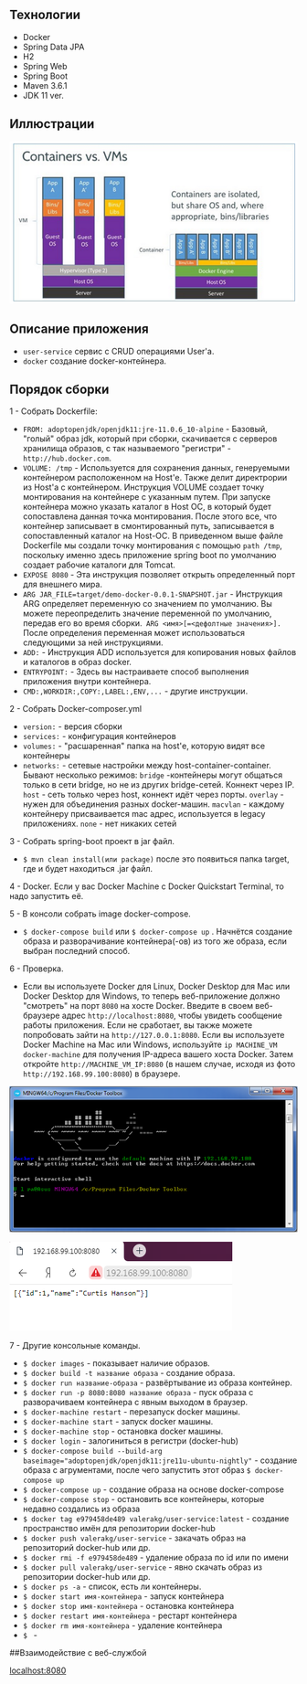 
## Технологии

<ul>
    <li>Docker</li>
    <li>Spring Data JPA</li>
    <li>H2</li>
    <li>Spring Web</li>
    <li>Spring Boot</li>
    <li>Maven 3.6.1</li>
    <li>JDK 11 ver.</li>
</ul>

## Иллюстрации

![](conteiner_vs_VM.png) 
 

## Описание приложения

<ul>
    <li><code>user-service</code> сервис с CRUD операциями User'а.</li>
    <li><code>docker</code> создание docker-контейнера.</li>
</ul>

## Порядок сборки
1 - Собрать Dockerfile:
<ul>
    <li><code>FROM: adoptopenjdk/openjdk11:jre-11.0.6_10-alpine</code> - Базовый, "голый" образ 
        jdk, который при сборки, скачивается с серверов хранилища образов, с так называемого "регистри" - <code>http://hub.docker.com</code>.</li>
    <li><code>VOLUME: /tmp</code> - Используется для сохранения данных, генеруемыми контейнером расположенном на Host'е.
        Также делит директрории из Host'а с контейнером. Инструкция VOLUME создает точку монтирования на контейнере с указанным путем.
        При запуске контейнера можно указать каталог в Host ОС, в который будет сопоставлена данная точка монтирования. 
        После этого все, что контейнер записывает в смонтированный путь, записывается в сопоставленный каталог на Host-ОС.                                                    
        В приведенном выше файле Dockerfile мы создали точку монтирования с помощью <code>path /tmp</code>, поскольку именно здесь приложение 
        spring boot по умолчанию создает рабочие каталоги для Tomcat.</li>
    <li><code>EXPOSE 8080</code> - Эта инструкция позволяет открыть определенный порт для внешнего мира.</li>
    <li><code>ARG JAR_FILE=target/demo-docker-0.0.1-SNAPSHOT.jar</code> - Инструкция ARG определяет переменную со значением по умолчанию.
        Вы можете переопределить значение переменной по умолчанию, передав его во время сборки.<code> ARG <имя>[=<дефолтные значения>].</code>
         После определения переменная может использоваться следующими за ней инструкциями.</li>
    <li><code>ADD:</code> - Инструкция ADD используется для копирования новых файлов и каталогов в образ docker.</li> 
    <li><code>ENTRYPOINT:</code> - Здесь вы настраиваете способ выполнения приложения внутри контейнера.</li>
    <li><code>CMD:,WORKDIR:,COPY:,LABEL:,ENV,...</code> - другие инструкции.</li>    
</ul>

2 - Собрать Docker-composer.yml
<ul>
    <li><code>version:</code> - версия сборки</li>
    <li><code>services:</code> - конфигурация контейнеров</li>
    <li><code>volumes:</code> - "расшаренная" папка на host'е, которую видят все контейнеры</li>
    <li><code>networks:</code> - сетевые настройки между host-container-container. Бывают несколько режимов:
        <code>bridge</code> -контейнеры могут общаться только в сети bridge, но не из других bridge-сетей.
        Коннект через IP. 
        <code>host</code> - сеть только через host, коннект идёт через порты.  
        <code>overlay</code> - нужен для объединения разных docker-машин. 
        <code>macvlan</code> - каждому контейнеру присваивается mac адрес, используется в legacy приложениях.
        <code>none</code> - нет никаких сетей</li>
</ul>

3 - Собрать spring-boot проект в jar файл.
<ul>
    <li><code>$ mvn clean install(или package)</code> после это появиться папка target, где и будет находиться
    .jar файл.</li>
</ul>

4 - Docker. Если у вас Docker Machine с Docker Quickstart Terminal, то надо запустить её.

5 - В консоли собрать image  docker-compose.
<ul>
    <li><code>$ docker-compose build</code> или <code>$ docker-compose up</code> . Начнётся создание образа и
    разворачивание контейнера(-ов) из того же образа, если выбран последний способ.</li>
</ul>

6 - Проверка.
<ul>
    <li> Если вы используете Docker для Linux, Docker Desktop для Mac или Docker Desktop для Windows,
    то теперь веб-приложение должно "смотреть" на порт <code>8080</code> на хосте Docker.
    Введите в своем веб-браузере адрес <code>http://localhost:8080</code>, чтобы увидеть сообщение работы приложения. 
    Если не сработает, вы также можете попробовать зайти на <code>http://127.0.0.1:8080</code>.           
    Если вы используете Docker Machine на Mac или Windows, используйте <code>ip MACHINE_VM docker-machine</code> для 
    получения IP-адреса вашего хоста Docker. Затем откройте <code>http://MACHINE_VM_IP:8080</code>
    (в нашем случае, исходя из фото <code>http://192.168.99.100:8080</code>) в браузере.
    </li>
</ul>

![](ip_machine.png) 

![](brouser.png) 

7 - Другие консольные команды.
<ul>
    <li><code>$ docker images</code> - показывает наличие образов.</li>
    <li><code>$ docker build -t название образа</code> - создание образа.</li>
    <li><code>$ docker run название-образа</code> - развёртывание из образа контейнер.</li>
    <li><code>$ docker run -p 8080:8080 название образа</code> - пуск образа с разворачиваем контейнера
        с явным выходом в браузер.</li>
    <li><code>$ docker-machine restart</code> - перезапуск docker машины.</li>
    <li><code>$ docker-machine start</code> - запуск docker машины.</li>
    <li><code>$ docker-machine stop</code> - остановка docker машины.</li>
    <li><code>$ docker login</code> - залогиниться в регистри (docker-hub)</li>
    <li><code>$ docker-compose build --build-arg baseimage="adoptopenjdk/openjdk11:jre11u-ubuntu-nightly"</code> - 
        создание образа с агрументами, после чего запустить этот образ <code>$ docker-compose up</code></li>
    <li><code>$ docker-compose up</code> - создание образа на основе docker-compose</li>
    <li><code>$ docker-compose stop</code> - остановить все контейнеры, которые недавно создались из образа</li>
    <li><code>$ docker tag e979458de489 valerakg/user-service:latest</code> - создание пространство имён для
        репозитории docker-hub</li>
    <li><code>$ docker push valerakg/user-service</code> - закачать образ на репозиторий docker-hub или др.</li>
    <li><code>$ docker rmi -f e979458de489</code> - удаление образа по id или по имени</li>
    <li><code>$ docker pull valerakg/user-service</code> - явно скачать образ из репозитории docker-hub или др.</li>
    <li><code>$ docker ps -a</code> - список, есть ли контейнеры.</li>
    <li><code>$ docker start имя-контейнера</code> - запуск контейнера</li>
    <li><code>$ docker stop имя-контейнера</code> - остановка контейнера</li>
    <li><code>$ docker restart имя-контейнера</code> - рестарт контейнера</li>
    <li><code>$ docker rm имя-контейнера</code> - удаление контейнера</li>
    <li><code>$ </code> - </li>
</ul>


##Взаимодействие с веб-службой

[localhost:8080](http://www.localhost:8080/ "www.localhost:8080/...")

